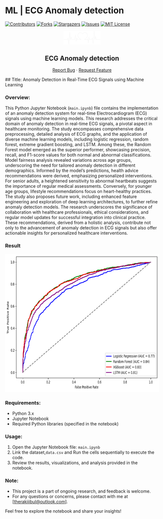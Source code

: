 # ML | ECG Anomaly detection
[![Contributors](https://img.shields.io/github/contributors/rakiiibul/MLECG.svg?style=for-the-badge)](https://github.com/rakiiibul/MLECG/graphs/contributors) [![Forks](https://img.shields.io/github/forks/rakiiibul/MLECG.svg?style=for-the-badge)](https://github.com/rakiiibul/MLECG/network/members) [![Stargazers](https://img.shields.io/github/stars/rakiiibul/MLECG.svg?style=for-the-badge)](https://github.com/rakiiibul/MLECG/stargazers) [![Issues](https://img.shields.io/github/issues/rakiiibul/MLECG.svg?style=for-the-badge)](https://github.com/rakiiibul/MLECG/issues) [![MIT License](https://img.shields.io/github/license/rakiiibul/MLECG.svg?style=for-the-badge)](https://github.com/rakiiibul/MLECG/blob/master/LICENSE)
<div id="top"></div>
<div align="center">
<a href="https://github.com/rakiiibul/MLECG">
<img src="img/logo.png" alt="Logo" width="120" hight="30"></a>

<h2 align="center">
ECG Anomaly detection
</h2>

<p align="center">

<a href="https://github.com/rakiiibul/MLECG/issues">Report
Bug</a> ·
<a href="https://github.com/rakiiibul/MLECG/issues">Request
Feature</a>

</p>
</div>
## Title: Anomaly Detection in Real-Time ECG Signals using Machine Learning

### Overview:

This Python Jupyter Notebook (`main.ipynb`) file contains the implementation of an anomaly detection system for real-time Electrocardiogram (ECG) signals using machine learning models. This research addresses the critical domain of anomaly detection in real-time ECG signals, a pivotal aspect in healthcare monitoring. The study encompasses comprehensive data preprocessing, detailed analysis of ECG graphs, and the application of diverse machine learning models, including logistic regression, random forest, extreme gradient boosting, and LSTM. Among these, the Random Forest model emerged as the superior performer, showcasing precision, recall, and F1-score values for both normal and abnormal classifications. Model fairness analysis revealed variations across age groups, underscoring the need for tailored anomaly detection in different demographics. Informed by the model’s predictions, health advice recommendations were derived, emphasizing personalized interventions. For senior adults, a heightened sensitivity to abnormal heartbeats suggests the importance of regular medical assessments. Conversely, for younger age groups, lifestyle recommendations focus on heart-healthy practices. The study also proposes future work, including enhanced feature engineering and exploration of deep learning architectures, to further refine anomaly detection models. The research underscores the significance of collaboration with healthcare professionals, ethical considerations, and regular model updates for successful integration into clinical practice. These recommendations, derived from a holistic analysis, contribute not only to the advancement of anomaly detection in ECG signals but also offer actionable insights for personalized healthcare interventions.


### Result
<img src="img/roc.png" alt="Logo" width="600" height="450"></a>


### Requirements:

- Python 3.x
- Jupyter Notebook
- Required Python libraries (specified in the notebook)

### Usage:

1. Open the Jupyter Notebook file: `main.ipynb`
2. Link the dataset,`data.csv` and Run the cells sequentially to execute the code.
3. Review the results, visualizations, and analysis provided in the notebook.

### Note:

- This project is a part of ongoing research, and feedback is welcome.
- For any questions or concerns, please contact with me at [therakiiibul@outlook.com].

Feel free to explore the notebook and share your insights!
